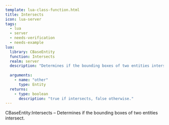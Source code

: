 ```yaml
---
template: lua-class-function.html
title: Intersects
icon: lua-server
tags:
  - lua
  - server
  - needs-verification
  - needs-example
lua:
  library: CBaseEntity
  function: Intersects
  realm: server
  description: "Determines if the bounding boxes of two entities intersect."
  
  arguments:
    - name: "other"
      type: Entity
  returns:
    - type: boolean
      description: "true if intersects, false otherwise."
---
```


<div class="lua__search__keywords">
CBaseEntity:Intersects &#x2013; Determines if the bounding boxes of two entities intersect.
</div>
